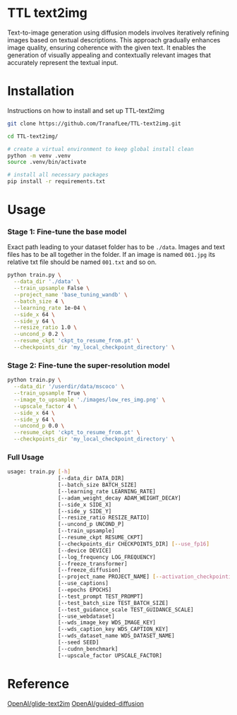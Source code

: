 # TTL text2img

Text-to-image generation using diffusion models involves iteratively refining images based on textual descriptions. This approach gradually enhances image quality, ensuring coherence with the given text. It enables the generation of visually appealing and contextually relevant images that accurately represent the textual input.

# Installation
Instructions on how to install and set up TTL-text2img
```sh
git clone https://github.com/TranafLee/TTL-text2img.git
```
```sh
cd TTL-text2img/
```
```sh
# create a virtual environment to keep global install clean
python -m venv .venv 
source .venv/bin/activate
```
```sh
# install all necessary packages
pip install -r requirements.txt
```

# Usage
### Stage 1: Fine-tune the base model
Exact path leading to your dataset folder has to be `./data`. Images and text files has to be all together in the folder. If an image is named `001.jpg` its relative txt file should be named `001.txt` and so on.
```sh
python train.py \
  --data_dir './data' \
  --train_upsample False \
  --project_name 'base_tuning_wandb' \
  --batch_size 4 \
  --learning_rate 1e-04 \
  --side_x 64 \
  --side_y 64 \
  --resize_ratio 1.0 \
  --uncond_p 0.2 \
  --resume_ckpt 'ckpt_to_resume_from.pt' \
  --checkpoints_dir 'my_local_checkpoint_directory' \
```

### Stage 2: Fine-tune the super-resolution model
```sh
python train.py \
  --data_dir '/userdir/data/mscoco' \
  --train_upsample True \
  --image_to_upsample './images/low_res_img.png' \
  --upscale_factor 4 \
  --side_x 64 \
  --side_y 64 \
  --uncond_p 0.0 \
  --resume_ckpt 'ckpt_to_resume_from.pt' \
  --checkpoints_dir 'my_local_checkpoint_directory' \
```
### Full Usage
```sh
usage: train.py [-h] 
                [--data_dir DATA_DIR] 
                [--batch_size BATCH_SIZE]
                [--learning_rate LEARNING_RATE]
                [--adam_weight_decay ADAM_WEIGHT_DECAY] 
                [--side_x SIDE_X]
                [--side_y SIDE_Y] 
                [--resize_ratio RESIZE_RATIO]
                [--uncond_p UNCOND_P] 
                [--train_upsample]
                [--resume_ckpt RESUME_CKPT]
                [--checkpoints_dir CHECKPOINTS_DIR] [--use_fp16]
                [--device DEVICE] 
                [--log_frequency LOG_FREQUENCY]
                [--freeze_transformer] 
                [--freeze_diffusion]
                [--project_name PROJECT_NAME] [--activation_checkpointing]
                [--use_captions] 
                [--epochs EPOCHS] 
                [--test_prompt TEST_PROMPT]
                [--test_batch_size TEST_BATCH_SIZE]
                [--test_guidance_scale TEST_GUIDANCE_SCALE] 
                [--use_webdataset]
                [--wds_image_key WDS_IMAGE_KEY]
                [--wds_caption_key WDS_CAPTION_KEY]
                [--wds_dataset_name WDS_DATASET_NAME] 
                [--seed SEED]
                [--cudnn_benchmark] 
                [--upscale_factor UPSCALE_FACTOR]
```

# Reference
[OpenAI/glide-text2im](https://github.com/openai/glide-text2im)
[OpenAI/guided-diffusion](https://github.com/openai/guided-diffusion)